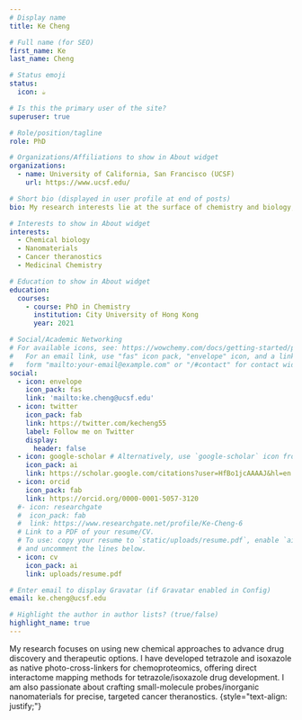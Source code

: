 ```yaml
---
# Display name
title: Ke Cheng

# Full name (for SEO)
first_name: Ke
last_name: Cheng

# Status emoji
status:
  icon: ☕️

# Is this the primary user of the site?
superuser: true

# Role/position/tagline
role: PhD

# Organizations/Affiliations to show in About widget
organizations:
  - name: University of California, San Francisco (UCSF)
    url: https://www.ucsf.edu/

# Short bio (displayed in user profile at end of posts)
bio: My research interests lie at the surface of chemistry and biology, where I am deeply passionate about applying innovative chemistry to advance fields such as chemoproteomics, drug discovery, nanomedicine, and theranostics. My aim is to provide robust methodologies for mapping biological interactomes, accelerating drug development, and expanding therapeutic opportunities.

# Interests to show in About widget
interests:
  - Chemical biology
  - Nanomaterials
  - Cancer theranostics
  - Medicinal Chemistry

# Education to show in About widget
education:
  courses:
    - course: PhD in Chemistry
      institution: City University of Hong Kong
      year: 2021

# Social/Academic Networking
# For available icons, see: https://wowchemy.com/docs/getting-started/page-builder/#icons
#   For an email link, use "fas" icon pack, "envelope" icon, and a link in the
#   form "mailto:your-email@example.com" or "/#contact" for contact widget.
social:
  - icon: envelope
    icon_pack: fas
    link: 'mailto:ke.cheng@ucsf.edu'
  - icon: twitter
    icon_pack: fab
    link: https://twitter.com/kecheng55
    label: Follow me on Twitter
    display:
      header: false
  - icon: google-scholar # Alternatively, use `google-scholar` icon from `ai` icon pack
    icon_pack: ai
    link: https://scholar.google.com/citations?user=HfBo1jcAAAAJ&hl=en
  - icon: orcid
    icon_pack: fab
    link: https://orcid.org/0000-0001-5057-3120
  #- icon: researchgate
  #  icon_pack: fab
  #  link: https://www.researchgate.net/profile/Ke-Cheng-6
  # Link to a PDF of your resume/CV.
  # To use: copy your resume to `static/uploads/resume.pdf`, enable `ai` icons in `params.yaml`,
  # and uncomment the lines below.
  - icon: cv
    icon_pack: ai
    link: uploads/resume.pdf

# Enter email to display Gravatar (if Gravatar enabled in Config)
email: ke.cheng@ucsf.edu

# Highlight the author in author lists? (true/false)
highlight_name: true
---
```


My research focuses on using new chemical approaches to advance drug discovery and therapeutic options. I have developed tetrazole and isoxazole as native photo-cross-linkers for chemoproteomics, offering direct interactome mapping methods for tetrazole/isoxazole drug development. I am also passionate about crafting small-molecule probes/inorganic nanomaterials for precise, targeted cancer theranostics.
{style="text-align: justify;"}
